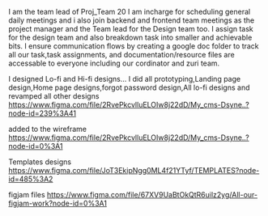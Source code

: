 I am the team lead of Proj_Team 20 
I am incharge for scheduling general daily meetings and i also join backend and frontend team meetings as the project manager and the Team lead for the Design team too.
I assign task for the design team and also breakdown task into smaller and achievable bits.
I ensure communication flows by creating a google doc folder to track all our task,task assignments, and documentation/resource files are accessable to everyone including our cordinator and zuri team.

I designed
Lo-fi and Hi-fi designs...
I did all prototyping,Landing page design,Home page designs,forgot password design,All lo-fi designs and revamped all other designs
https://www.figma.com/file/2RvePkcvlluELOIw8j22dD/My_cms-Dsyne..?node-id=239%3A41


added to the wireframe 
https://www.figma.com/file/2RvePkcvlluELOIw8j22dD/My_cms-Dsyne..?node-id=0%3A1


Templates designs
https://www.figma.com/file/JoT3EkipNgg0ML4f21YTyf/TEMPLATES?node-id=485%3A2

figjam files
https://www.figma.com/file/67XV9UaBtOkQtR6uilz2yg/All-our-figjam-work?node-id=0%3A1
